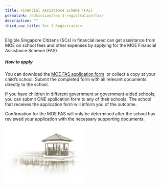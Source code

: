 ```yaml
---
title: Financial Assistance Scheme (FAS)
permalink: /admission/sec-1-registration/fas/
description: ""
third_nav_title: Sec 1 Registration
---
```

Eligible Singapore Citizens (SCs) in financial need can get assistance from MOE on school fees and other expenses by applying for the MOE Financial Assistance Scheme (FAS).<br>

##### **How to apply**<br>
You can download the [MOE FAS application form](https://www.moe.gov.sg/financial-matters/-/media/2a3bf498a09a4e7b9088d1a60f761c67.ashx) &nbsp;or collect a copy at your child’s school. Submit the completed form with all relevant documents directly to the school.

If you have children in different government or government-aided schools, you can submit ONE application form to any of their schools. The school that receives the application form will inform you of the outcome.

Confirmation for the MOE FAS will only be determined after the school has reviewed your application with the necessary supporting documents.



<img src="/images/pavilion.png" style="width:50%">
